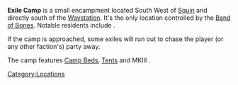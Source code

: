 **Exile Camp** is a small encampment located South West of
[Squin](Squin.md "wikilink") and directly south of the [](Stenn_Desert.md)
[Waystation](Waystation_(Stenn_Desert).md "wikilink"). It's the only
location controlled by the [Band of Bones](02%20-%20Projects%20&%20Wikis/Kenshi/Kenshi%20Wiki/Kenshi%20Wiki%20Template/Band_of_Bones.md "wikilink").
Notable residents include [](Tora_the_Fearless.md).

If the camp is approached, some exiles will run out to chase the player
(or any other faction's) party away.

The camp features [Camp Beds](Camp_Bed.md "wikilink"),
[Tents](Tents.md "wikilink") and MKIII [](Training_Dummy.md).

[Category:Locations](Category:Locations "wikilink")